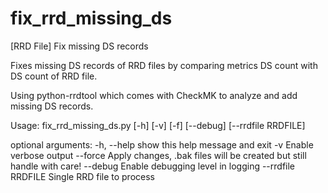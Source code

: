 # fix_rrd_missing_ds
[RRD File] Fix missing DS records

Fixes missing DS records of RRD files by comparing metrics DS count with DS count of RRD file.

Using python-rrdtool which comes with CheckMK to analyze and add missing DS records.

Usage: fix_rrd_missing_ds.py [-h] [-v] [-f] [--debug] [--rrdfile RRDFILE]

optional arguments:
  -h, --help         show this help message and exit
  -v                 Enable verbose output
  --force                 Apply changes, .bak files will be created but still handle with care!
  --debug            Enable debugging level in logging
  --rrdfile RRDFILE  Single RRD file to process
